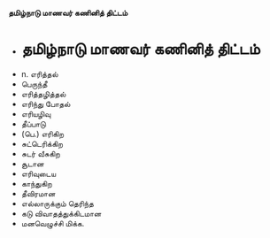 **தமிழ்நாடு மாணவர் கணினித் திட்டம்**
- # தமிழ்நாடு மாணவர் கணினித் திட்டம்
- n. எரித்தல்
- பெருந்தீ
- எரித்தழித்தல்
- எரிந்து போதல்
- எரியழிவு
- தீப்பாடு
- (பெ.) எரிகிற
- சுட்டெரிக்கிற
- சுடர் வீசுகிற
- சூடான
- எரிவுடைய
- காந்துகிற
- தீவிரமான
- எல்லாருக்கும் தெரிந்த
- கடு விவாதத்துக்கிடமான
- மனவெழுச்சி மிக்க.

